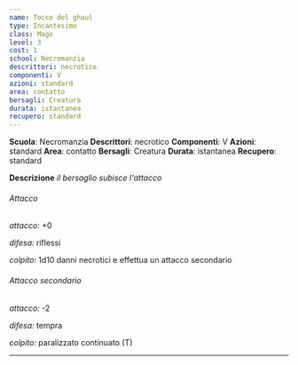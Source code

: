 ```yaml
---
name: Tocco del ghoul
type: Incantesimo
class: Mago
level: 3
cost: 1
school: Necromanzia
descrittori: necrotico
componenti: V
azioni: standard
area: contatto
bersagli: Creatura
durata: istantanea
recupero: standard
---
```

**Scuola**: Necromanzia
**Descrittori**: necrotico
**Componenti**: V
**Azioni**: standard
**Area**: contatto
**Bersagli**: Creatura
**Durata**: istantanea
**Recupero**: standard

**Descrizione**
*il bersaglio subisce l'attacco*

###### Attacco

*attacco:* +0

*difesa:* riflessi

*colpito:* 1d10 danni necrotici e effettua un attacco secondario

###### Attacco secondario

*attacco:* -2

*difesa:* tempra

*colpito:* paralizzato continuato (T)

---